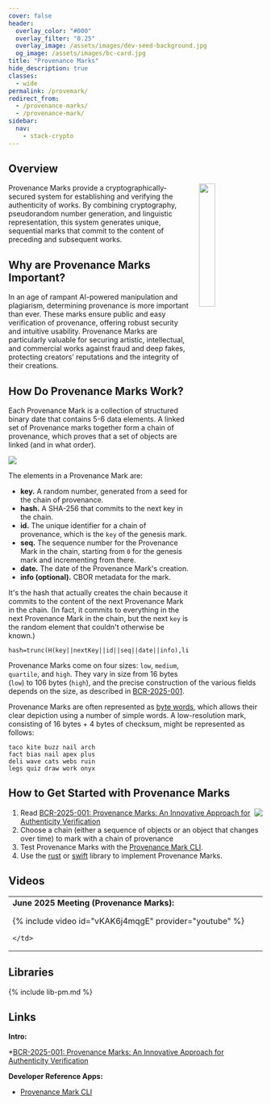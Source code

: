 ```yaml
---
cover: false
header:
  overlay_color: "#000"
  overlay_filter: "0.25"
  overlay_image: /assets/images/dev-seed-background.jpg
  og_image: /assets/images/bc-card.jpg
title: "Provenance Marks"
hide_description: true
classes:
  - wide
permalink: /provemark/
redirect_from:
  - /provenance-marks/
  - /provenance-mark/
sidebar:
  nav:
    - stack-crypto
---
```


## Overview

<a href="/crypto-stack/"><img src="https://developer.blockchaincommons.com/assets/images/bc-stack-crypto-pm.png" style="margin-left: 20px; float: right" width="25%"></a>

Provenance Marks provide a cryptographically-secured system for establishing and verifying the authenticity of works. By combining cryptography, pseudorandom number generation, and linguistic representation, this system generates unique, sequential marks that commit to the content of preceding and subsequent works.

## Why are Provenance Marks Important?

In an age of rampant AI-powered manipulation and plagiarism, determining provenance is more important than ever.  These marks ensure public and easy verification of provenance, offering robust security and intuitive usability. Provenance Marks are particularly valuable for securing artistic, intellectual, and commercial works against fraud and deep fakes, protecting creators’ reputations and the integrity of their creations.

## How Do Provenance Marks Work?

Each Provenance Mark is a collection of structured binary date that contains 5-6 data elements. A linked set of Provenance marks together form a chain of provenance, which proves that a set of objects are linked (and in what order).

![](https://developer.blockchaincommons.com/assets/images/pm-chain.png)

The elements in a Provenance Mark are:

* **key.** A random number, generated from a seed for the chain of provenance.
* **hash.** A SHA-256 that commits to the next key in the chain.
* **id.** The unique identifier for a chain of provenance, which is the `key` of the genesis mark.
* **seq.** The sequence number for the Provenance Mark in the chain, starting from `0` for the genesis mark and incrementing from there.
* **date.** The date of the Provenance Mark's creation.
* **info (optional).** CBOR metadata for the mark.

It's the hash that actually creates the chain because it commits to the content of the next Provenance Mark in the chain. (In fact, it commits to everything in the next Provenance Mark in the chain, but the next `key` is the random element that couldn't otherwise be known.)
```
hash=trunc(H(key||nextKey||id||seq||date||info),linkLen)
```

Provenance Marks come on four sizes: `low`, `medium`, `quartile`, and `high`. They vary in size from 16 bytes (`low`) to 106 bytes (`high`), and the precise construction of the various fields depends on the size, as described in [BCR-2025-001](https://github.com/BlockchainCommons/Research/blob/master/papers/bcr-2025-001-provenance-mark.md).

Provenance Marks are often represented as [byte words](https://developer.blockchaincommons.com/bytewords/), which allows their clear depiction using a number of simple words. A low-resolution mark, consisting of 16 bytes + 4 bytes of checksum, might be represented as follows:
```
taco kite buzz nail arch
fact bias nail apex plus
deli wave cats webs ruin
legs quiz draw work onyx
```
## How to Get Started with Provenance Marks

<img src="https://developer.blockchaincommons.com/assets/images/pm-symbol.png" style="float: right">

1. Read [BCR-2025-001: Provenance Marks: An Innovative Approach for Authenticity Verification](https://github.com/BlockchainCommons/Research/blob/master/papers/bcr-2025-001-provenance-mark.md)
2. Choose a chain (either a sequence of objects or an object that changes over time) to mark with a chain of provenance
3. Test Provenance Marks with the [Provenance Mark CLI](https://github.com/BlockchainCommons/provenance-mark-cli-rust).
4. Use the [rust](https://github.com/BlockchainCommons/provenance-mark-rust/tree/master/src) or [swift](https://github.com/BlockchainCommons/Provenance) library to implement Provenance Marks.

## Videos

<table width="100%">
  <tr>
    <td width="640px">
      <b>June 2025 Meeting (Provenance Marks):</b>

{% include video id="vKAK6j4mqgE" provider="youtube" %}

    </td>
  </tr>
</table>

## Libraries

{% include lib-pm.md %}

## Links

**Intro:**

*[BCR-2025-001: Provenance Marks: An Innovative Approach for Authenticity Verification](https://github.com/BlockchainCommons/Research/blob/master/papers/bcr-2025-001-provenance-mark.md)

**Developer Reference Apps:**

* [Provenance Mark CLI](https://github.com/BlockchainCommons/provenance-mark-cli-rust)
